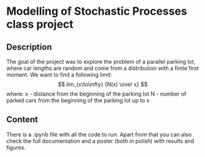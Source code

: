 # Modelling of Stochastic Processes class project

## Description

The goal of the project was to explore the problem of a parallel parking lot, where car lengths are random and come from a distribution with a finite first moment. We want to find a following limit:
$$ lim_{x\to\infty} {N(x) \over x} $$
where:
x - distance from the beginning of the parking lot
N - number of parked cars from the beginning of the parking lot up to x

## Content

There is a .ipynb file with all the code to run.
Apart from that you can also check the full documentation and a poster (both in polish) with results and figures.
